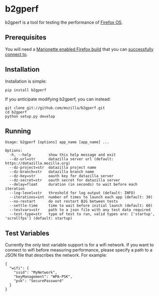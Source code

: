 # b2gperf

b2gperf is a tool for testing the performance of
[Firefox OS](https://developer.mozilla.org/en-US/docs/Mozilla/Firefox_OS).

## Prerequisites

You will need a
[Marionette enabled Firefox build](https://developer.mozilla.org/en-US/docs/Marionette/Builds)
that you can
[successfully connect to](https://developer.mozilla.org/en-US/docs/Marionette/Connecting_to_B2G).

## Installation

Installation is simple:

    pip install b2gperf

If you anticipate modifying b2gperf, you can instead:

    git clone git://github.com/mozilla/b2gperf.git
    cd b2gperf
    python setup.py develop

## Running

    Usage: b2gperf [options] app_name [app_name] ...

    Options:
      -h, --help        show this help message and exit
      --dz-url=str      datazilla server url (default: https://datazilla.mozilla.org)
      --dz-project=str  datazilla project name
      --dz-branch=str   datazilla branch name
      --dz-key=str      oauth key for datazilla server
      --dz-secret=str   oauth secret for datazilla server
      --delay=float     duration (in seconds) to wait before each iteration
      --log-level=str   threshold for log output (default: INFO)
      --iterations=int  number of times to launch each app (default: 30)
      --no-restart      do not restart B2G between tests
      --settle-time     time to wait before initial launch (default: 60)
      --testvars=str    path to a json file with any test data required
      --test-type=str   type of test to run, valid types are: ['startup', 'scrollfps'] (default: startup)

## Test Variables

Currently the only test variable support is for a wifi network. If you want to
connect to wifi before measuring performance, please specify a path to a JSON
file that describes the network. For example:

    {
      "wifi": {
        "ssid": "MyNetwork",
        "keyManagement": "WPA-PSK",
        "psk": "SecurePassword"
      }
    }
